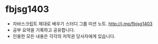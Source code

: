 fbjsg1403
=======
- 자바스크립트 제대로 배우기 스터디 그룹 미션 노트. http://j.mp/fbjsg1403<br>
- 공부 요약을 기록하고 공유합니다.<br>
- 인용한 모든 내용은 각각의 저작권 당사자에게 있습니다.<br>
